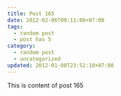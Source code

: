 ```yaml
---
title: Post 165
date: 2012-02-06T00:11:08+07:00
tags:
  - random post
  - post has 5
category:
  - random post
  - uncategorized
updated: 2012-01-08T23:52:10+07:00
---
```

This is content of post 165